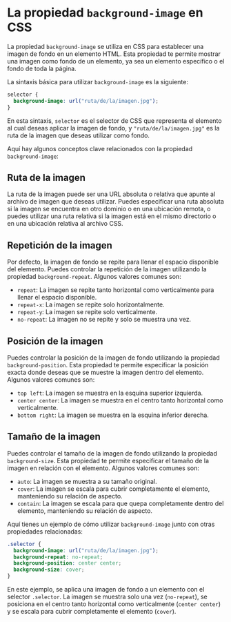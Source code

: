 # La propiedad `background-image` en CSS

La propiedad `background-image` se utiliza en CSS para establecer una imagen de fondo en un elemento HTML. Esta propiedad te permite mostrar una imagen como fondo de un elemento, ya sea un elemento específico o el fondo de toda la página.

La sintaxis básica para utilizar `background-image` es la siguiente:

```css
selector {
  background-image: url("ruta/de/la/imagen.jpg");
}
```

En esta sintaxis, `selector` es el selector de CSS que representa el elemento al cual deseas aplicar la imagen de fondo, y `"ruta/de/la/imagen.jpg"` es la ruta de la imagen que deseas utilizar como fondo.

Aquí hay algunos conceptos clave relacionados con la propiedad `background-image`:

## Ruta de la imagen

La ruta de la imagen puede ser una URL absoluta o relativa que apunte al archivo de imagen que deseas utilizar. Puedes especificar una ruta absoluta si la imagen se encuentra en otro dominio o en una ubicación remota, o puedes utilizar una ruta relativa si la imagen está en el mismo directorio o en una ubicación relativa al archivo CSS.

## Repetición de la imagen

Por defecto, la imagen de fondo se repite para llenar el espacio disponible del elemento. Puedes controlar la repetición de la imagen utilizando la propiedad `background-repeat`. Algunos valores comunes son:

- `repeat`: La imagen se repite tanto horizontal como verticalmente para llenar el espacio disponible.
- `repeat-x`: La imagen se repite solo horizontalmente.
- `repeat-y`: La imagen se repite solo verticalmente.
- `no-repeat`: La imagen no se repite y solo se muestra una vez.

## Posición de la imagen

Puedes controlar la posición de la imagen de fondo utilizando la propiedad `background-position`. Esta propiedad te permite especificar la posición exacta donde deseas que se muestre la imagen dentro del elemento. Algunos valores comunes son:

- `top left`: La imagen se muestra en la esquina superior izquierda.
- `center center`: La imagen se muestra en el centro tanto horizontal como verticalmente.
- `bottom right`: La imagen se muestra en la esquina inferior derecha.

## Tamaño de la imagen

Puedes controlar el tamaño de la imagen de fondo utilizando la propiedad `background-size`. Esta propiedad te permite especificar el tamaño de la imagen en relación con el elemento. Algunos valores comunes son:

- `auto`: La imagen se muestra a su tamaño original.
- `cover`: La imagen se escala para cubrir completamente el elemento, manteniendo su relación de aspecto.
- `contain`: La imagen se escala para que quepa completamente dentro del elemento, manteniendo su relación de aspecto.

Aquí tienes un ejemplo de cómo utilizar `background-image` junto con otras propiedades relacionadas:

```css
.selector {
  background-image: url("ruta/de/la/imagen.jpg");
  background-repeat: no-repeat;
  background-position: center center;
  background-size: cover;
}
```

En este ejemplo, se aplica una imagen de fondo a un elemento con el selector `.selector`. La imagen se muestra solo una vez (`no-repeat`), se posiciona en el centro tanto horizontal como verticalmente (`center center`) y se escala para cubrir completamente el elemento (`cover`).
